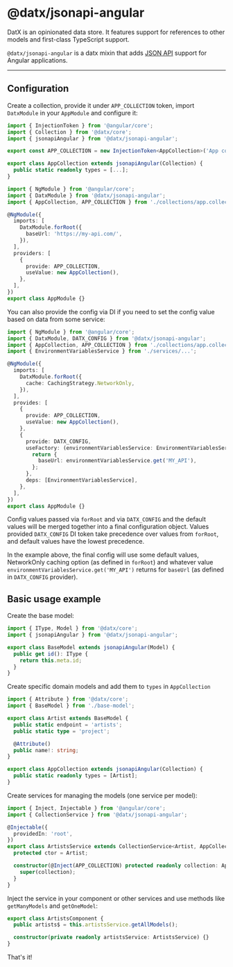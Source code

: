 # @datx/jsonapi-angular

DatX is an opinionated data store. It features support for references to other models and first-class TypeScript support.

`@datx/jsonapi-angular` is a datx mixin that adds [JSON API](https://jsonapi.org/) support for Angular applications.

---

## Configuration

Create a collection, provide it under `APP_COLLECTION` token, import `DatxModule` in your `AppModule` and configure it:

```ts
import { InjectionToken } from '@angular/core';
import { Collection } from '@datx/core';
import { jsonapiAngular } from '@datx/jsonapi-angular';

export const APP_COLLECTION = new InjectionToken<AppCollection>('App collection');

export class AppCollection extends jsonapiAngular(Collection) {
  public static readonly types = [...];
}
```

```ts
import { NgModule } from '@angular/core';
import { DatxModule } from '@datx/jsonapi-angular';
import { AppCollection, APP_COLLECTION } from './collections/app.collection';

@NgModule({
  imports: [
    DatxModule.forRoot({
      baseUrl: 'https://my-api.com/',
    }),
  ],
  providers: [
    {
      provide: APP_COLLECTION,
      useValue: new AppCollection(),
    },
  ],
})
export class AppModule {}
```

You can also provide the config via DI if you need to set the config value based on data from some service:

```ts
import { NgModule } from '@angular/core';
import { DatxModule, DATX_CONFIG } from '@datx/jsonapi-angular';
import { AppCollection, APP_COLLECTION } from './collections/app.collection';
import { EnvironmentVariablesService } from './services/...';

@NgModule({
  imports: [
    DatxModule.forRoot({
      cache: CachingStrategy.NetworkOnly,
    }),
  ],
  provides: [
    {
      provide: APP_COLLECTION,
      useValue: new AppCollection(),
    },
    {
      provide: DATX_CONFIG,
      useFactory: (environmentVariablesService: EnvironmentVariablesService) => {
        return {
          baseUrl: environmentVariablesService.get('MY_API'),
        };
      },
      deps: [EnvironmentVariablesService],
    },
  ],
})
export class AppModule {}
```

Config values passed via `forRoot` and via `DATX_CONFIG` and the default values will be merged together into a final configuration object. Values provided `DATX_CONFIG` DI token take precedence over values from `forRoot`, and default values have the lowest precedence.

In the example above, the final config will use some default values, NetworkOnly caching option (as defined in `forRoot`) and whatever value `environmentVariablesService.get('MY_API')` returns for `baseUrl` (as defined in `DATX_CONFIG` provider).

## Basic usage example

Create the base model:

```ts
import { IType, Model } from '@datx/core';
import { jsonapiAngular } from '@datx/jsonapi-angular';

export class BaseModel extends jsonapiAngular(Model) {
  public get id(): IType {
    return this.meta.id;
  }
}
```

Create specific domain models and add them to `types` in `AppCollection`

```ts
import { Attribute } from '@datx/core';
import { BaseModel } from './base-model';

export class Artist extends BaseModel {
  public static endpoint = 'artists';
  public static type = 'project';

  @Attribute()
  public name!: string;
}
```

```ts
export class AppCollection extends jsonapiAngular(Collection) {
  public static readonly types = [Artist];
}
```

Create services for managing the models (one service per model):

```ts
import { Inject, Injectable } from '@angular/core';
import { CollectionService } from '@datx/jsonapi-angular';

@Injectable({
  providedIn: 'root',
})
export class ArtistsService extends CollectionService<Artist, AppCollection> {
  protected ctor = Artist;

  constructor(@Inject(APP_COLLECTION) protected readonly collection: AppCollection) {
    super(collection);
  }
}
```

Inject the service in your component or other services and use methods like `getManyModels` and `getOneModel`:

```ts
export class ArtistsComponent {
  public artists$ = this.artistsService.getAllModels();

  constructor(private readonly artistsService: ArtistsService) {}
}
```

That's it!
